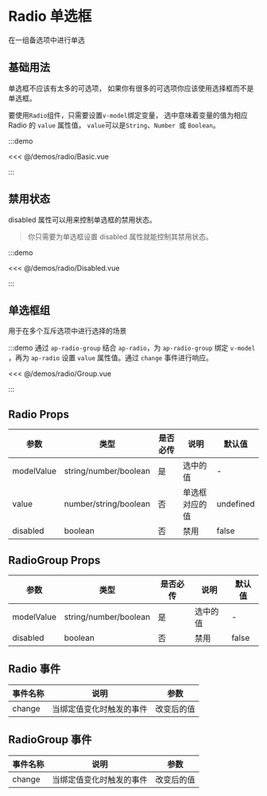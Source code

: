 # Radio 单选框

在一组备选项中进行单选

## 基础用法

单选框不应该有太多的可选项， 如果你有很多的可选项你应该使用选择框而不是单选框。

要使用`Radio`组件，只需要设置`v-model`绑定变量， 选中意味着变量的值为相应 Radio 的 `value` 属性值， `value`可以是`String`、`Number `或 `Boolean`。

:::demo

<<< @/demos/radio/Basic.vue

:::

## 禁用状态

disabled 属性可以用来控制单选框的禁用状态。

> 你只需要为单选框设置 disabled 属性就能控制其禁用状态。

:::demo

<<< @/demos/radio/Disabled.vue

:::

## 单选框组

用于在多个互斥选项中进行选择的场景

:::demo 通过 `ap-radio-group` 结合 `ap-radio`，为 `ap-radio-group` 绑定 `v-model` ，再为 `ap-radio` 设置 `value` 属性值。通过 `change` 事件进行响应。

<<< @/demos/radio/Group.vue

:::

## Radio Props

| 参数       | 类型                  | 是否必传 | 说明           | 默认值    |
| ---------- | --------------------- | -------- | -------------- | --------- |
| modelValue | string/number/boolean | 是       | 选中的值       | -         |
| value      | number/string/boolean | 否       | 单选框对应的值 | undefined |
| disabled   | boolean               | 否       | 禁用           | false     |

## RadioGroup Props

| 参数       | 类型                  | 是否必传 | 说明     | 默认值 |
| ---------- | --------------------- | -------- | -------- | ------ |
| modelValue | string/number/boolean | 是       | 选中的值 | -      |
| disabled   | boolean               | 否       | 禁用     | false  |

## Radio 事件

| 事件名称 | 说明                     | 参数       |
| -------- | ------------------------ | ---------- |
| change   | 当绑定值变化时触发的事件 | 改变后的值 |

## RadioGroup 事件

| 事件名称 | 说明                     | 参数       |
| -------- | ------------------------ | ---------- |
| change   | 当绑定值变化时触发的事件 | 改变后的值 |

